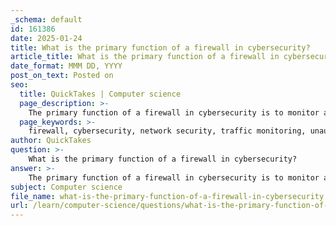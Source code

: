```yaml
---
_schema: default
id: 161386
date: 2025-01-24
title: What is the primary function of a firewall in cybersecurity?
article_title: What is the primary function of a firewall in cybersecurity?
date_format: MMM DD, YYYY
post_on_text: Posted on
seo:
  title: QuickTakes | Computer science
  page_description: >-
    The primary function of a firewall in cybersecurity is to monitor and control incoming and outgoing network traffic, preventing unauthorized access and blocking cyber threats.
  page_keywords: >-
    firewall, cybersecurity, network security, traffic monitoring, unauthorized access, policy enforcement, network segmentation, threat adaptation, cyber resilience, security rules
author: QuickTakes
question: >-
    What is the primary function of a firewall in cybersecurity?
answer: >-
    The primary function of a firewall in cybersecurity is to monitor and control incoming and outgoing network traffic based on predetermined security rules. Firewalls serve as a barrier between a trusted internal network and untrusted external networks, such as the internet. Their main objectives include:\n\n1. **Preventing Unauthorized Access**: Firewalls help protect an organization's network from unauthorized access and cyber-attacks by filtering traffic and blocking potentially harmful connections.\n\n2. **Traffic Monitoring**: They inspect data packets that enter or leave the network, ensuring that only legitimate traffic is allowed through while blocking malicious attempts.\n\n3. **Policy Enforcement**: Firewalls enforce security policies by allowing or denying traffic based on specific rules set by the organization, which can be tailored to meet the unique security needs of the network.\n\n4. **Network Segmentation**: By segmenting networks, firewalls can limit the spread of malware and contain potential breaches, enhancing overall security.\n\n5. **Adaptation to Threats**: Modern firewalls can adapt to new threats by updating their rules and configurations, making them a vital component in maintaining cyber resilience.\n\nIn summary, firewalls are essential tools in cybersecurity, acting as the first line of defense against unauthorized access and cyber threats while ensuring that legitimate communication is maintained.
subject: Computer science
file_name: what-is-the-primary-function-of-a-firewall-in-cybersecurity.md
url: /learn/computer-science/questions/what-is-the-primary-function-of-a-firewall-in-cybersecurity
---
```


&nbsp;